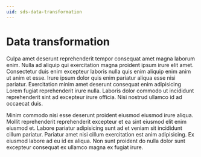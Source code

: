 ```yaml
---
uid: sds-data-transformation
---
```


# Data transformation

Culpa amet deserunt reprehenderit tempor consequat amet magna laborum enim. Nulla ad aliquip qui exercitation magna proident ipsum irure elit amet. Consectetur duis enim excepteur laboris nulla quis enim aliquip enim anim ut anim et esse. Irure ipsum dolor quis enim pariatur aliqua esse nisi pariatur. Exercitation minim amet deserunt consequat enim adipisicing Lorem fugiat reprehenderit irure nulla. Laboris dolor commodo ut incididunt reprehenderit sint ad excepteur irure officia. Nisi nostrud ullamco id ad occaecat duis.

Minim commodo nisi esse deserunt proident eiusmod eiusmod irure aliqua. Mollit reprehenderit reprehenderit excepteur et ea sint eiusmod elit enim eiusmod et. Labore pariatur adipisicing sunt ad et veniam sit incididunt cillum pariatur. Pariatur amet nisi cillum exercitation est anim adipisicing. Ex eiusmod labore ad eu id ex aliqua. Non sunt proident do nulla dolor sunt excepteur consequat ex ullamco magna ex fugiat irure.